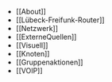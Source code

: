  * [[About]]
 * [[Lübeck-Freifunk-Router]]
 * [[Netzwerk]]
 * [[ExterneQuellen]]
 * [[Visuell]]
 * [[Knoten]]
 * [[Gruppenaktionen]]
 * [[VOIP]]